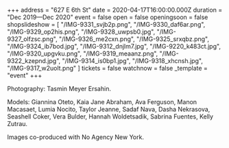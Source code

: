 +++
address = "627 E 6th St"
date = 2020-04-17T16:00:00.000Z
duration = "Dec 2019—Dec 2020"
event = false
open = false
openingsoon = false
shopslideshow = [
  "/IMG-9331_svjb2p.png",
  "/IMG-9330_daf6ar.png",
  "/IMG-9329_op2his.png",
  "/IMG-9328_uwpsb0.jpg",
  "/IMG-9327_olfzsc.png",
  "/IMG-9326_me2cxn.png",
  "/IMG-9325_srxqbz.png",
  "/IMG-9324_ib7bod.jpg",
  "/IMG-9312_dnjlm7.jpg",
  "/IMG-9220_k483ct.jpg",
  "/IMG-9320_upgvku.png",
  "/IMG-9319_meaanz.png",
  "/IMG-9322_kzepnd.jpg",
  "/IMG-9314_is0bp1.jpg",
  "/IMG-9318_xhcnsh.jpg",
  "/IMG-9317_w2uolt.png"
]
tickets = false
watchnow = false
_template = "event"
+++

Photography: Tasmin Meyer Ersahin.

Models: Giannina Oteto, Kaia Jane Abraham, Ava Ferguson, Manon Macasaet, Lumia Nocito, Taylor Jeanne, Sadaf Nava, Dasha Nekrasova, Seashell Coker, Vera Bulder, Hannah Woldetsadik, Sabrina Fuentes, Kelly Zutrau.

Images co-produced with No Agency New York.
